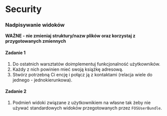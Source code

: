 #  Security
### Nadpisywanie widoków

**WAŻNE -  nie zmieniaj struktury/nazw plików oraz korzystaj z przygotowanych zmiennych**

#### Zadanie 1

1. Do ostatnich warsztatów doimplementuj funkcjonalność użytkowników. 
2. Każdy z nich powinien mieć swoją książkę adresową.
3. Stwórz potrzebną Ci encję i połącz ją z kontaktami (relacja wiele do jednego - jednokierunkowa).

#### Zadanie 2

1. Podmień widoki związane z użytkownikiem na własne tak żeby nie używać standardowych widoków przegotowanych przez `FOSUserBundle`.
